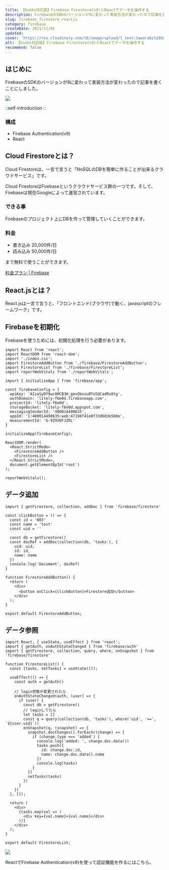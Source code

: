 ```yaml
---
title: 【hooks対応版】Firebase Firestore(v9)とReactでデータを操作する
description: FirebaseのSDKのバージョンが9に変わって実装方法が変わったので記事を書くことにしました。構成はFirebase Authentication(v9)、Reactです。Firebaseを使うためには、初期化処理を行う必要があります。
slug: firebase_firestore_reactjs
category: firebase
createDate: 2021/11/01
updated: 
cover: 'https://res.cloudinary.com/t8/image/upload/l_text:Sawarabi%20Gothic_60_bold:【hooks対応版】Firebase Firestore(v9)とReactでデータを操作する,co_rgb:fff,w_620,c_fit/v1712091289/ogp_image_zorhlz.png'
alt: 【hooks対応版】Firebase Firestore(v9)とReactでデータを操作する
recommend: false
---
```

## はじめに



FirebaseのSDKのバージョンが9に変わって実装方法が変わったので記事を書くことにしました。

<img src="https://firebasestorage.googleapis.com/v0/b/litely-f6e0d.appspot.com/o/post%2Ftech%2Ffirebase%2Fguide%2FCC9627AF-5549-488D-AABC-61A424DFB05B_600x600.png?alt=media"></img>

::self-introduction
::

### 構成
* Firebase Authentication(v9)
* React

## Cloud Firestoreとは？
Cloud Firestoreは、一言で言うと「NoSQLのDBを簡単に作ることが出来るクラウドサービス」です。

Cloud FirestoreはFirebaseというクラウドサービス群の一つです。そして、Firebaseは現在Googleによって運営されています。

### できる事
Firebaseのプロジェクト上にDBを作って管理していくことができます。

### 料金

* 書き込み 20,000件/日
* 読み込み 50,000件/日


まで無料で使うことができます。

[料金プラン | Firebase](https://firebase.google.com/pricing?hl=ja)

## React.jsとは？

React.jsは一言で言うと、「フロントエンド(ブラウザ)で動く、javascriptのフレームワーク」です。

## Firebaseを初期化
Firebaseを使うためには、初期化処理を行う必要があります。

```js[index.js]
import React from 'react';
import ReactDOM from 'react-dom';
import './index.css';
import FirestoreAddButton from './firebase/FirestoreAddButton';
import FirestoreList from './firebase/FirestoreList';
import reportWebVitals from './reportWebVitals';

import { initializeApp } from 'firebase/app';

const firebaseConfig = {
  apiKey: 'AIzaSyDf9wc8MCB3H_gmvQbxsuBTo5QCadRu8tg',
  authDomain: 'litely-f6e0d.firebaseapp.com',
  projectId: 'litely-f6e0d',
  storageBucket: 'litely-f6e0d.appspot.com',
  messagingSenderId: '400014490635',
  appId: '1:400014490635:web:47198f41e8f33d603e5b0e',
  measurementId: 'G-9Z9X0FJZRL'
}

initializeApp(firebaseConfig);

ReactDOM.render(
  <React.StrictMode>
    <FirestoreAddButton />
    <FirestoreList />
  </React.StrictMode>,
  document.getElementById('root')
);

reportWebVitals();
```



## データ追加
```js[FirestoreAddButton.js]
import { getFirestore, collection, addDoc } from 'firebase/firestore'

const clickButton = () => {
  const id = '003'
  const name = 'test'
  const uid = ''

  const db = getFirestore()
  const docRef = addDoc(collection(db, 'tasks'), {
    uid: uid,
    id: id,
    name: name
  })
  console.log('Document', docRef)
}

function FirestoreAddButton() {
  return (
    <div>
      <button onClick={clickButton}>Firestore追加</button>
    </div>
  );
}
  
export default FirestoreAddButton;
```

## データ参照
```js[FirestoreList.js]
import React, { useState, useEffect } from 'react';
import { getAuth, onAuthStateChanged } from 'firebase/auth'
import { getFirestore, collection, query, where, onSnapshot } from 'firebase/firestore'

function FirestoreList() {
  const [tasks, setTasks] = useState([]);

  useEffect(() => {
    const auth = getAuth()
  
    // login状態が変更されたら
    onAuthStateChanged(auth, (user) => {
      if (user) {
        const db = getFirestore()
        // loginしてたら
        let tasks = []
        const q = query(collection(db, 'tasks'), where('uid', '==', `${user.uid}`))
        onSnapshot(q, (snapshot) => {
          snapshot.docChanges().forEach((change) => {
            if (change.type === 'added') {
              console.log('added: ', change.doc.data())
              tasks.push({
                id: change.doc.id,
                name: change.doc.data().name
              })
              console.log(tasks)
            }
          })
          setTasks(tasks)
        })
      }
    })
  }, []);

  return (
    <div>
      {tasks.map(val => (
        <div key={val.name}>{val.name}</div>
      ))}
    </div>
  );
}
  
export default FirestoreList;

```

<img src="https://firebasestorage.googleapis.com/v0/b/litely-f6e0d.appspot.com/o/post%2Ftech%2Ffirebase%2Fguide%2FCC9627AF-5549-488D-AABC-61A424DFB05B_600x600.png?alt=media"></img>

ReactでFirebase Authentication(v9)を使って認証機能を作るにはこちら。

<post-card-small slug="firebase_authentication_reactjs" lang="ja"></post-card-small>